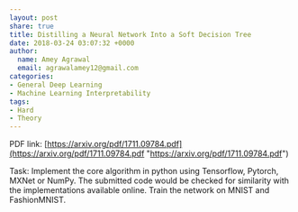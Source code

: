 ```yaml
---
layout: post
share: true
title: Distilling a Neural Network Into a Soft Decision Tree
date: 2018-03-24 03:07:32 +0000
author:
  name: Amey Agrawal
  email: agrawalamey12@gmail.com
categories:
- General Deep Learning
- Machine Learning Interpretability
tags:
- Hard
- Theory
---
```

PDF link: [https://arxiv.org/pdf/1711.09784.pdf](https://arxiv.org/pdf/1711.09784.pdf "https://arxiv.org/pdf/1711.09784.pdf")

Task: Implement the core algorithm in python using Tensorflow, Pytorch, MXNet or NumPy. The submitted code would be checked for similarity with the implementations available online. Train the network on MNIST and FashionMNIST.